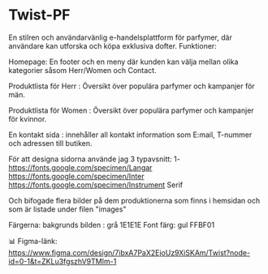 # Twist-PF
En stilren och användarvänlig e-handelsplattform för parfymer, där användare kan utforska och köpa exklusiva dofter. 
Funktioner: 

Homepage: En footer och en meny där kunden kan välja mellan olika kategorier såsom Herr/Women och Contact.

Produktlista för Herr :  Översikt över populära parfymer och kampanjer för män.

Produktlista för Women : Översikt över populära parfymer och kampanjer för kvinnor.

En kontakt sida : innehåller all kontakt information som E:mail, T-nummer och adressen till butiken.

För att designa sidorna använde jag 3 typavsnitt: 
1- https://fonts.google.com/specimen/Langar
https://fonts.google.com/specimen/Inter
https://fonts.google.com/specimen/Instrument Serif

Och bifogade flera bilder på dem produktionerna som finns i hemsidan och som är listade under filen "images"

Färgerna: 
bakgrunds bilden : grå 1E1E1E 
Font färg: gul FFBF01



📊 Figma-länk: https://www.figma.com/design/7ibxA7PaX2EjoUz9XiSKAm/Twist?node-id=0-1&t=ZKLu3fgszhV9TMIm-1
